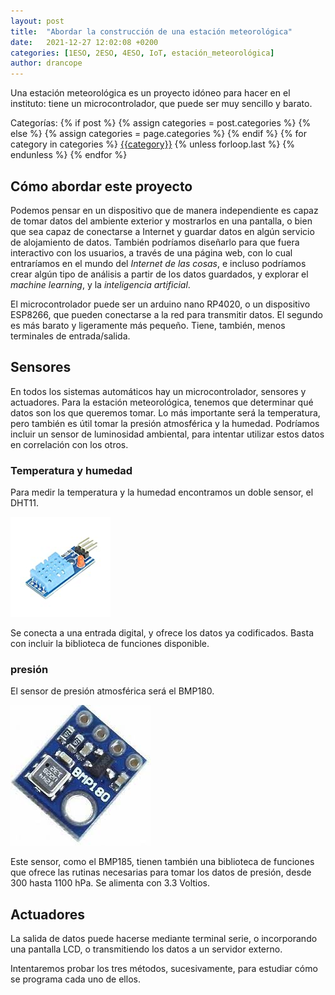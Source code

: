 ```yaml
---
layout: post
title:  "Abordar la construcción de una estación meteorológica"
date:   2021-12-27 12:02:08 +0200
categories: [1ESO, 2ESO, 4ESO, IoT, estación_meteorológica]
author: drancope
---
```

Una estación meteorológica es un proyecto idóneo para hacer en el instituto: tiene un microcontrolador, que puede ser muy sencillo y barato.

<div class="post-categories">
 Categorías: {% if post %}
   {% assign categories = post.categories %}
 {% else %}
   {% assign categories = page.categories %}
 {% endif %}
 {% for category in categories %}
 <a href="{{site.baseurl}}/categories/#{{category|slugize}}">{{category}}</a>
 {% unless forloop.last %}&nbsp;{% endunless %}
 {% endfor %}
</div>

## Cómo abordar este proyecto

Podemos pensar en un dispositivo que de manera independiente es capaz de tomar datos del ambiente exterior y mostrarlos en una pantalla, o bien que sea capaz de conectarse a Internet y guardar datos en algún servicio de alojamiento de datos. También podríamos diseñarlo para que fuera interactivo con los usuarios, a través de una página web, con lo cual entraríamos en el mundo del *Internet de las cosas*, e incluso podríamos crear algún tipo de análisis a partir de los datos guardados, y explorar el *machine learning*, y la *inteligencia artificial*.

El microcontrolador puede ser un arduino nano RP4020, o un dispositivo ESP8266, que pueden conectarse a la red para transmitir datos. El segundo es más barato y ligeramente más pequeño. Tiene, también, menos terminales de entrada/salida.

## Sensores

En todos los sistemas automáticos hay un microcontrolador, sensores y actuadores. Para la estación meteorológica, tenemos que determinar qué datos son los que queremos tomar. Lo más importante será la temperatura, pero también es útil tomar la presión atmosférica y la humedad. Podríamos incluir un sensor de luminosidad ambiental, para intentar utilizar estos datos en correlación con los otros.

### Temperatura y humedad

Para medir la temperatura y la humedad encontramos un doble sensor, el DHT11.

![sensor de temperatura y humedad](./Imagenes/dht11.jpg)

Se conecta a una entrada digital, y ofrece los datos ya codificados. Basta con incluir la biblioteca de funciones disponible.

### presión

El sensor de presión atmosférica será el BMP180.

![sensor de presión](./Imagenes/bmp180.jpeg)

Este sensor, como el BMP185, tienen también una biblioteca de funciones que ofrece las rutinas necesarias para tomar los datos de presión, desde 300 hasta 1100 hPa. Se alimenta con 3.3 Voltios.

## Actuadores

La salida de datos puede hacerse mediante terminal serie, o incorporando una pantalla LCD, o transmitiendo los datos a un servidor externo.

Intentaremos probar los tres métodos, sucesivamente, para estudiar cómo se programa cada uno de ellos.
